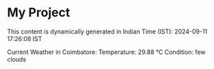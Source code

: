 # My Project

This content is dynamically generated in Indian Time (IST): 2024-09-11 17:26:08 IST


Current Weather in Coimbatore:
Temperature: 29.88 °C
Condition: few clouds
